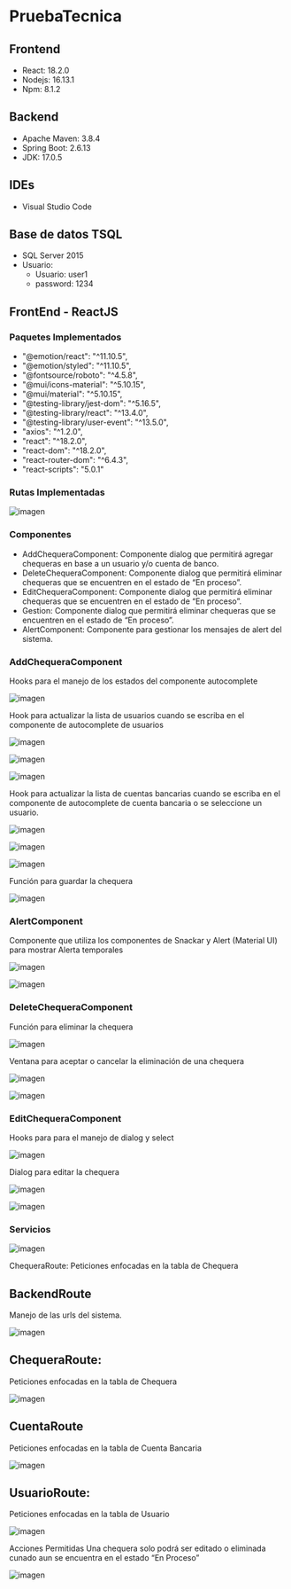 # PruebaTecnica
## Frontend
- React: 18.2.0
- Nodejs: 16.13.1
- Npm: 8.1.2

## Backend
- Apache Maven: 3.8.4 
- Spring Boot: 2.6.13
- JDK: 17.0.5

## IDEs
- Visual Studio Code 

## Base de datos TSQL
-  SQL Server 2015
- Usuario:
  - Usuario: user1
  - password: 1234
  
## FrontEnd - ReactJS 
### Paquetes Implementados 
 - "@emotion/react": "^11.10.5",
 - "@emotion/styled": "^11.10.5",
 - "@fontsource/roboto": "^4.5.8",
 - "@mui/icons-material": "^5.10.15",
 - "@mui/material": "^5.10.15",
 - "@testing-library/jest-dom": "^5.16.5",
 - "@testing-library/react": "^13.4.0",
 - "@testing-library/user-event": "^13.5.0",
 - "axios": "^1.2.0",
 - "react": "^18.2.0",
 - "react-dom": "^18.2.0",
 - "react-router-dom": "^6.4.3",
 - "react-scripts": "5.0.1"
 
### Rutas Implementadas 
![imagen](https://user-images.githubusercontent.com/64711241/204117516-50759c60-bd30-4359-ad65-a6441f7e461b.png)

### Componentes
 - AddChequeraComponent: Componente dialog que permitirá agregar chequeras en base a un usuario y/o cuenta de banco.
 - DeleteChequeraComponent: Componente dialog que permitirá eliminar chequeras que se encuentren en el estado de “En proceso”.
 - EditChequeraComponent:  Componente dialog que permitirá eliminar chequeras que se encuentren en el estado de “En proceso”.
 - Gestion: Componente dialog que permitirá eliminar chequeras que se encuentren en el estado de “En proceso”.
 - AlertComponent: Componente para gestionar los mensajes de alert del sistema.
 
### AddChequeraComponent
Hooks para el manejo de los estados del componente autocomplete

![imagen](https://user-images.githubusercontent.com/64711241/204117585-078faa2f-1f89-4d49-a0a4-83dd92622ec0.png)
 
Hook para actualizar la lista de usuarios cuando se escriba en el componente de autocomplete de usuarios
 
![imagen](https://user-images.githubusercontent.com/64711241/204117613-1311665b-14d1-4540-a64b-c62adabed21f.png)

![imagen](https://user-images.githubusercontent.com/64711241/204117645-decc4e34-2f94-4a4f-b241-a7d7c7c1a41e.png)

![imagen](https://user-images.githubusercontent.com/64711241/204117651-e00bc38b-91d5-421e-a597-d5ac5114a696.png)

Hook para actualizar la lista de cuentas bancarias cuando se escriba en el componente de autocomplete de cuenta bancaria o se seleccione un usuario.

![imagen](https://user-images.githubusercontent.com/64711241/204117700-9aad6fe1-edbe-4405-9489-664fb5f074a2.png)

![imagen](https://user-images.githubusercontent.com/64711241/204117747-95fb6f79-716e-48c4-9188-d102c5392317.png)

![imagen](https://user-images.githubusercontent.com/64711241/204117777-03f9b654-9c35-4d1c-bc8b-905adf0830ec.png)

Función para guardar la chequera

![imagen](https://user-images.githubusercontent.com/64711241/204117825-1e83ce92-5400-45d6-b12b-d81265aa0698.png)

### AlertComponent
Componente que utiliza los componentes de Snackar y Alert (Material UI) para mostrar Alerta temporales

![imagen](https://user-images.githubusercontent.com/64711241/204117946-bc3932e6-6e2c-40c0-a66c-c7fdb00c5371.png)

![imagen](https://user-images.githubusercontent.com/64711241/204118101-da030eac-583f-4a1c-9da0-3420cf87521a.png)

### DeleteChequeraComponent
Función para eliminar la chequera

![imagen](https://user-images.githubusercontent.com/64711241/204118118-a2ce7d0e-ae19-4552-81d8-e1957d467318.png)

Ventana para aceptar o cancelar la eliminación de una chequera

![imagen](https://user-images.githubusercontent.com/64711241/204118126-36739384-def1-4b81-812f-2920ad19f6da.png)

![imagen](https://user-images.githubusercontent.com/64711241/204118129-9a3f25db-dde8-406e-995e-783e36d43847.png)

### EditChequeraComponent
Hooks para para el manejo de dialog y select

![imagen](https://user-images.githubusercontent.com/64711241/204118254-1ca8f190-14b4-48d8-a7f2-d06682ac938e.png)

Dialog para editar la chequera

![imagen](https://user-images.githubusercontent.com/64711241/204118261-82628ae4-ac0c-4a1c-93a9-6c8e3dcbd9ac.png)

![imagen](https://user-images.githubusercontent.com/64711241/204118264-917c3a38-1714-4ad4-93a1-cfe12ffda6eb.png)

### Servicios
![imagen](https://user-images.githubusercontent.com/64711241/204118407-eb427783-7dd4-42ea-8a3b-cd83e0ad6786.png)

ChequeraRoute: 
Peticiones enfocadas en la tabla de Chequera

## BackendRoute 
Manejo de las urls del sistema.

![imagen](https://user-images.githubusercontent.com/64711241/204118459-c9c96217-42fe-43fe-8d03-c3348680ca9c.png)

## ChequeraRoute: 
Peticiones enfocadas en la tabla de Chequera

![imagen](https://user-images.githubusercontent.com/64711241/204118497-2b8f1bcd-6059-4843-ae4d-aa9d535e398b.png)

## CuentaRoute
Peticiones enfocadas en la tabla de Cuenta Bancaria

![imagen](https://user-images.githubusercontent.com/64711241/204118491-5fc2f208-8733-4fd7-8efc-7b156a868fcd.png)

## UsuarioRoute: 
Peticiones enfocadas en la tabla de Usuario

![imagen](https://user-images.githubusercontent.com/64711241/204118508-d4fc543d-1788-4279-be70-08c591647487.png)

Acciones Permitidas
Una chequera solo podrá ser editado o eliminada cunado aun se encuentra en el estado “En Proceso”

![imagen](https://user-images.githubusercontent.com/64711241/204118326-115eba7a-6266-4665-8229-6b4242d88044.png)



















